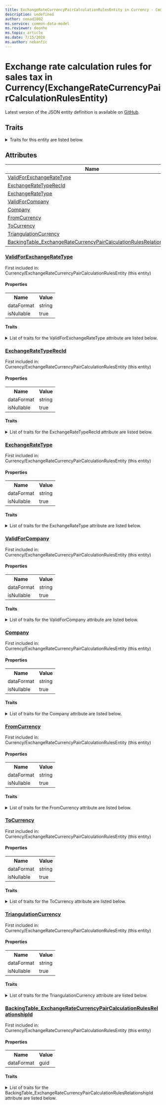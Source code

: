 ```yaml
---
title: ExchangeRateCurrencyPairCalculationRulesEntity in Currency - Common Data Model | Microsoft Docs
description: undefined
author: nenad1002
ms.service: common-data-model
ms.reviewer: deonhe
ms.topic: article
ms.date: 7/15/2020
ms.author: nebanfic
---
```


# Exchange rate calculation rules for sales tax in Currency(ExchangeRateCurrencyPairCalculationRulesEntity)

  
 Latest version of the JSON entity definition is available on <a href="https://github.com/Microsoft/CDM/tree/master/schemaDocuments/core/operationsCommon/Entities/Common/Currency/ExchangeRateCurrencyPairCalculationRulesEntity.cdm.json" target="_blank">GitHub</a>.  

## Traits

<details>
<summary>Traits for this entity are listed below.  
</summary>

**is.CDM.entityVersion**  
  <table><tr><th>Parameter</th><th>Value</th><th>Data type</th><th>Explanation</th></tr><tr><td>versionNumber</td><td>"1.0"</td><td>string</td><td>semantic version number of the entity</td></tr></table>

**is.application.releaseVersion**  
  <table><tr><th>Parameter</th><th>Value</th><th>Data type</th><th>Explanation</th></tr><tr><td>releaseVersion</td><td>"10.0.13.0"</td><td>string</td><td>semantic version number of the application introducing this entity</td></tr></table>

**is.localized.displayedAs**  
  Holds the list of language specific display text for an object.  <table><tr><th>Parameter</th><th>Value</th><th>Data type</th><th>Explanation</th></tr><tr><td>localizedDisplayText</td><td><table><tr><th>languageTag</th><th>displayText</th></tr><tr><td>en</td><td>Exchange rate calculation rules for sales tax</td></tr></table></td><td>entity</td><td>a reference to the constant entity holding the list of localized text</td></tr></table>

</details>

## Attributes

|Name|Description|First Included in Instance|
|---|---|---|
|[ValidForExchangeRateType](#ValidForExchangeRateType)||<a href="ExchangeRateCurrencyPairCalculationRulesEntity.md" target="_blank">Currency/ExchangeRateCurrencyPairCalculationRulesEntity</a>|
|[ExchangeRateTypeRecId](#ExchangeRateTypeRecId)||<a href="ExchangeRateCurrencyPairCalculationRulesEntity.md" target="_blank">Currency/ExchangeRateCurrencyPairCalculationRulesEntity</a>|
|[ExchangeRateType](#ExchangeRateType)||<a href="ExchangeRateCurrencyPairCalculationRulesEntity.md" target="_blank">Currency/ExchangeRateCurrencyPairCalculationRulesEntity</a>|
|[ValidForCompany](#ValidForCompany)||<a href="ExchangeRateCurrencyPairCalculationRulesEntity.md" target="_blank">Currency/ExchangeRateCurrencyPairCalculationRulesEntity</a>|
|[Company](#Company)||<a href="ExchangeRateCurrencyPairCalculationRulesEntity.md" target="_blank">Currency/ExchangeRateCurrencyPairCalculationRulesEntity</a>|
|[FromCurrency](#FromCurrency)||<a href="ExchangeRateCurrencyPairCalculationRulesEntity.md" target="_blank">Currency/ExchangeRateCurrencyPairCalculationRulesEntity</a>|
|[ToCurrency](#ToCurrency)||<a href="ExchangeRateCurrencyPairCalculationRulesEntity.md" target="_blank">Currency/ExchangeRateCurrencyPairCalculationRulesEntity</a>|
|[TriangulationCurrency](#TriangulationCurrency)||<a href="ExchangeRateCurrencyPairCalculationRulesEntity.md" target="_blank">Currency/ExchangeRateCurrencyPairCalculationRulesEntity</a>|
|[BackingTable_ExchangeRateCurrencyPairCalculationRulesRelationshipId](#BackingTable_ExchangeRateCurrencyPairCalculationRulesRelationshipId)||<a href="ExchangeRateCurrencyPairCalculationRulesEntity.md" target="_blank">Currency/ExchangeRateCurrencyPairCalculationRulesEntity</a>|

### <a href=#ValidForExchangeRateType name="ValidForExchangeRateType">ValidForExchangeRateType</a>

First included in: Currency/ExchangeRateCurrencyPairCalculationRulesEntity (this entity)  

#### Properties

<table><tr><th>Name</th><th>Value</th></tr><tr><td>dataFormat</td><td>string</td></tr><tr><td>isNullable</td><td>true</td></tr></table>

#### Traits

<details>
<summary>List of traits for the ValidForExchangeRateType attribute are listed below.</summary>

**is.dataFormat.character**  
**is.dataFormat.big**  
**is.dataFormat.array**  
**is.nullable**  
The attribute value may be set to NULL.  

**is.dataFormat.character**  
**is.dataFormat.array**  
</details>

### <a href=#ExchangeRateTypeRecId name="ExchangeRateTypeRecId">ExchangeRateTypeRecId</a>

First included in: Currency/ExchangeRateCurrencyPairCalculationRulesEntity (this entity)  

#### Properties

<table><tr><th>Name</th><th>Value</th></tr><tr><td>dataFormat</td><td>string</td></tr><tr><td>isNullable</td><td>true</td></tr></table>

#### Traits

<details>
<summary>List of traits for the ExchangeRateTypeRecId attribute are listed below.</summary>

**is.dataFormat.character**  
**is.dataFormat.big**  
**is.dataFormat.array**  
**is.nullable**  
The attribute value may be set to NULL.  

**is.dataFormat.character**  
**is.dataFormat.array**  
</details>

### <a href=#ExchangeRateType name="ExchangeRateType">ExchangeRateType</a>

First included in: Currency/ExchangeRateCurrencyPairCalculationRulesEntity (this entity)  

#### Properties

<table><tr><th>Name</th><th>Value</th></tr><tr><td>dataFormat</td><td>string</td></tr><tr><td>isNullable</td><td>true</td></tr></table>

#### Traits

<details>
<summary>List of traits for the ExchangeRateType attribute are listed below.</summary>

**is.dataFormat.character**  
**is.dataFormat.big**  
**is.dataFormat.array**  
**is.nullable**  
The attribute value may be set to NULL.  

**is.dataFormat.character**  
**is.dataFormat.array**  
</details>

### <a href=#ValidForCompany name="ValidForCompany">ValidForCompany</a>

First included in: Currency/ExchangeRateCurrencyPairCalculationRulesEntity (this entity)  

#### Properties

<table><tr><th>Name</th><th>Value</th></tr><tr><td>dataFormat</td><td>string</td></tr><tr><td>isNullable</td><td>true</td></tr></table>

#### Traits

<details>
<summary>List of traits for the ValidForCompany attribute are listed below.</summary>

**is.dataFormat.character**  
**is.dataFormat.big**  
**is.dataFormat.array**  
**is.nullable**  
The attribute value may be set to NULL.  

**is.dataFormat.character**  
**is.dataFormat.array**  
</details>

### <a href=#Company name="Company">Company</a>

First included in: Currency/ExchangeRateCurrencyPairCalculationRulesEntity (this entity)  

#### Properties

<table><tr><th>Name</th><th>Value</th></tr><tr><td>dataFormat</td><td>string</td></tr><tr><td>isNullable</td><td>true</td></tr></table>

#### Traits

<details>
<summary>List of traits for the Company attribute are listed below.</summary>

**is.dataFormat.character**  
**is.dataFormat.big**  
**is.dataFormat.array**  
**is.nullable**  
The attribute value may be set to NULL.  

**is.dataFormat.character**  
**is.dataFormat.array**  
</details>

### <a href=#FromCurrency name="FromCurrency">FromCurrency</a>

First included in: Currency/ExchangeRateCurrencyPairCalculationRulesEntity (this entity)  

#### Properties

<table><tr><th>Name</th><th>Value</th></tr><tr><td>dataFormat</td><td>string</td></tr><tr><td>isNullable</td><td>true</td></tr></table>

#### Traits

<details>
<summary>List of traits for the FromCurrency attribute are listed below.</summary>

**is.dataFormat.character**  
**is.dataFormat.big**  
**is.dataFormat.array**  
**is.nullable**  
The attribute value may be set to NULL.  

**is.dataFormat.character**  
**is.dataFormat.array**  
</details>

### <a href=#ToCurrency name="ToCurrency">ToCurrency</a>

First included in: Currency/ExchangeRateCurrencyPairCalculationRulesEntity (this entity)  

#### Properties

<table><tr><th>Name</th><th>Value</th></tr><tr><td>dataFormat</td><td>string</td></tr><tr><td>isNullable</td><td>true</td></tr></table>

#### Traits

<details>
<summary>List of traits for the ToCurrency attribute are listed below.</summary>

**is.dataFormat.character**  
**is.dataFormat.big**  
**is.dataFormat.array**  
**is.nullable**  
The attribute value may be set to NULL.  

**is.dataFormat.character**  
**is.dataFormat.array**  
</details>

### <a href=#TriangulationCurrency name="TriangulationCurrency">TriangulationCurrency</a>

First included in: Currency/ExchangeRateCurrencyPairCalculationRulesEntity (this entity)  

#### Properties

<table><tr><th>Name</th><th>Value</th></tr><tr><td>dataFormat</td><td>string</td></tr><tr><td>isNullable</td><td>true</td></tr></table>

#### Traits

<details>
<summary>List of traits for the TriangulationCurrency attribute are listed below.</summary>

**is.dataFormat.character**  
**is.dataFormat.big**  
**is.dataFormat.array**  
**is.nullable**  
The attribute value may be set to NULL.  

**is.dataFormat.character**  
**is.dataFormat.array**  
</details>

### <a href=#BackingTable_ExchangeRateCurrencyPairCalculationRulesRelationshipId name="BackingTable_ExchangeRateCurrencyPairCalculationRulesRelationshipId">BackingTable_ExchangeRateCurrencyPairCalculationRulesRelationshipId</a>

First included in: Currency/ExchangeRateCurrencyPairCalculationRulesEntity (this entity)  

#### Properties

<table><tr><th>Name</th><th>Value</th></tr><tr><td>dataFormat</td><td>guid</td></tr></table>

#### Traits

<details>
<summary>List of traits for the BackingTable_ExchangeRateCurrencyPairCalculationRulesRelationshipId attribute are listed below.</summary>

**is.dataFormat.character**  
**is.dataFormat.big**  
**is.dataFormat.array**  
**is.dataFormat.guid**  
**means.identity.entityId**  
**is.linkedEntity.identifier**  
Marks the attribute(s) that hold foreign key references to a linked (used as an attribute) entity. This attribute is added to the resolved entity to enumerate the referenced entities.  <table><tr><th>Parameter</th><th>Value</th><th>Data type</th><th>Explanation</th></tr><tr><td>entityReferences</td><td><table><tr><th>entityReference</th><th>attributeReference</th></tr><tr><td><a href="../../../Tables/Common/Currency/Miscellaneous/ExchangeRateCurrencyPairCalculationRules.md" target="_blank">/core/operationsCommon/Tables/Common/Currency/Miscellaneous/ExchangeRateCurrencyPairCalculationRules.cdm.json/ExchangeRateCurrencyPairCalculationRules</a></td><td><a href="../../../Tables/Common/Currency/Miscellaneous/ExchangeRateCurrencyPairCalculationRules.md#RecId" target="_blank">RecId</a></td></tr></table></td><td>entity</td><td>a reference to the constant entity holding the list of entity references</td></tr></table>

**is.dataFormat.guid**  
**is.dataFormat.character**  
**is.dataFormat.array**  
</details>
